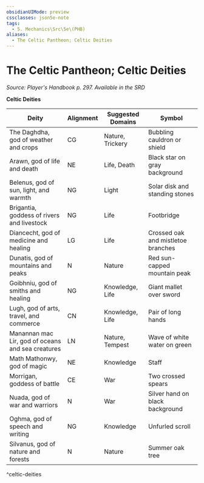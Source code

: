 ```yaml
---
obsidianUIMode: preview
cssclasses: json5e-note
tags:
  - 5. Mechanics\Src\5e\(PHB)
aliases:
  - The Celtic Pantheon; Celtic Deities
---
```

# The Celtic Pantheon; Celtic Deities
*Source: Player's Handbook p. 297. Available in the <span title='Systems Reference Document (5.1)'>SRD</span>* 

**Celtic Deities**

| Deity | Alignment | Suggested Domains | Symbol |
|-------|-----------|-------------------|--------|
| The Daghdha, god of weather and crops | CG | Nature, Trickery | Bubbling cauldron or shield |
| Arawn, god of life and death | NE | Life, Death | Black star on gray background |
| Belenus, god of sun, light, and warmth | NG | Light | Solar disk and standing stones |
| Brigantia, goddess of rivers and livestock | NG | Life | Footbridge |
| Diancecht, god of medicine and healing | LG | Life | Crossed oak and mistletoe branches |
| Dunatis, god of mountains and peaks | N | Nature | Red sun-capped mountain peak |
| Goibhniu, god of smiths and healing | NG | Knowledge, Life | Giant mallet over sword |
| Lugh, god of arts, travel, and commerce | CN | Knowledge, Life | Pair of long hands |
| Manannan mac Lir, god of oceans and sea creatures | LN | Nature, Tempest | Wave of white water on green |
| Math Mathonwy, god of magic | NE | Knowledge | Staff |
| Morrigan, goddess of battle | CE | War | Two crossed spears |
| Nuada, god of war and warriors | N | War | Silver hand on black background |
| Oghma, god of speech and writing | NG | Knowledge | Unfurled scroll |
| Silvanus, god of nature and forests | N | Nature | Summer oak tree |
^celtic-deities
